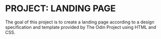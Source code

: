 # PROJECT: LANDING PAGE
The goal of this project is to create a landing page according to a design specification and template provided by The Odin Project using HTML and CSS.